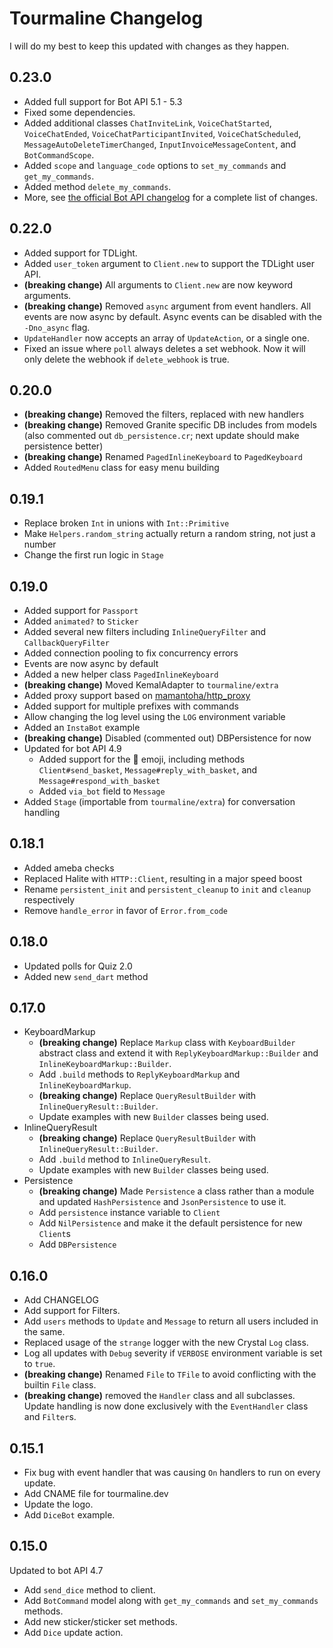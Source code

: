# Tourmaline Changelog

I will do my best to keep this updated with changes as they happen.

## 0.23.0

- Added full support for Bot API 5.1 - 5.3
- Fixed some dependencies.
- Added additional classes `ChatInviteLink`, `VoiceChatStarted`, `VoiceChatEnded`, `VoiceChatParticipantInvited`, `VoiceChatScheduled`, `MessageAutoDeleteTimerChanged`, `InputInvoiceMessageContent`, and `BotCommandScope`.
- Added `scope` and `language_code` options to `set_my_commands` and `get_my_commands`.
- Added method `delete_my_commands`.
- More, see [the official Bot API changelog](https://core.telegram.org/bots/api#june-25-2021) for a complete list of changes.

## 0.22.0

- Added support for TDLight.
- Added `user_token` argument to `Client.new` to support the TDLight user API.
- **(breaking change)** All arguments to `Client.new` are now keyword arguments.
- **(breaking change)** Removed `async` argument from event handlers. All events are now async by default. Async events can be disabled with the `-Dno_async` flag.
- `UpdateHandler` now accepts an array of `UpdateAction`, or a single one.
- Fixed an issue where `poll` always deletes a set webhook. Now it will only delete the webhook if `delete_webhook` is true.
## 0.20.0

- **(breaking change)** Removed the filters, replaced with new handlers
- **(breaking change)** Removed Granite specific DB includes from models (also commented out `db_persistence.cr`; next update should make persistence better)
- **(breaking change)** Renamed `PagedInlineKeyboard` to `PagedKeyboard`
- Added `RoutedMenu` class for easy menu building

## 0.19.1

- Replace broken `Int` in unions with `Int::Primitive`
- Make `Helpers.random_string` actually return a random string, not just a number
- Change the first run logic in `Stage`

## 0.19.0

- Added support for `Passport` 
- Added `animated?` to `Sticker`
- Added several new filters including `InlineQueryFilter` and `CallbackQueryFilter`
- Added connection pooling to fix concurrency errors
- Events are now async by default
- Added a new helper class `PagedInlineKeyboard`
- **(breaking change)** Moved KemalAdapter to `tourmaline/extra`
- Added proxy support based on [mamantoha/http_proxy](https://github.com/mamantoha/http_proxy)
- Added support for multiple prefixes with commands
- Allow changing the log level using the `LOG` environment variable
- Added an `InstaBot` example
- **(breaking change)** Disabled (commented out) DBPersistence for now
- Updated for bot API 4.9
  - Added support for the 🏀 emoji, including methods `Client#send_basket`, `Message#reply_with_basket`, and `Message#respond_with_basket`
  - Added `via_bot` field to `Message`
- Added `Stage` (importable from `tourmaline/extra`) for conversation handling

## 0.18.1

- Added ameba checks
- Replaced Halite with `HTTP::Client`, resulting in a major speed boost
- Rename `persistent_init` and `persistent_cleanup` to `init` and `cleanup` respectively
- Remove `handle_error` in favor of `Error.from_code`

## 0.18.0

- Updated polls for Quiz 2.0
- Added new `send_dart` method

## 0.17.0

+ KeyboardMarkup
  - **(breaking change)** Replace `Markup` class with `KeyboardBuilder` abstract class and extend it with   `ReplyKeyboardMarkup::Builder` and `InlineKeyboardMarkup::Builder`.
  - Add `.build` methods to `ReplyKeyboardMarkup` and `InlineKeyboardMarkup`.
  - **(breaking change)** Replace `QueryResultBuilder` with `InlineQueryResult::Builder`.
  - Update examples with new `Builder` classes being used.
+ InlineQueryResult
  - **(breaking change)** Replace `QueryResultBuilder` with `InlineQueryResult::Builder`.
  - Add `.build` method to `InlineQueryResult`.
  - Update examples with new `Builder` classes being used.
+ Persistence
  - **(breaking change)** Made `Persistence` a class rather than a module and updated `HashPersistence`
    and `JsonPersistence` to use it.
  - Add `persistence` instance variable to `Client`
  - Add `NilPersistence` and make it the default persistence for new `Client`s
  - Add `DBPersistence`

## 0.16.0

- Add CHANGELOG
- Add support for Filters.
- Add `users` methods to `Update` and `Message` to return all users included in the same.
- Replaced usage of the `strange` logger with the new Crystal `Log` class.
- Log all updates with `Debug` severity if `VERBOSE` environment variable is set to `true`.
- **(breaking change)** Renamed `File` to `TFile` to avoid conflicting with the builtin `File` class.
- **(breaking change)** removed the `Handler` class and all subclasses. Update handling is now done exclusively with the `EventHandler` class and `Filter`s.

## 0.15.1

- Fix bug with event handler that was causing `On` handlers to run on every update.
- Add CNAME file for tourmaline.dev
- Update the logo.
- Add `DiceBot` example.

## 0.15.0

Updated to bot API 4.7

- Add `send_dice` method to client.
- Add `BotCommand` model along with `get_my_commands` and `set_my_commands` methods.
- Add new sticker/sticker set methods.
- Add `Dice` update action.
